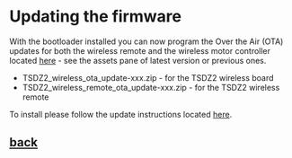 # Updating the firmware
With the bootloader installed you can now program the Over the Air (OTA) updates for both the wireless remote and the wireless motor controller located [here](https://github.com/OpenSourceEBike/TSDZ2_wireless/releases) - see the assets pane of latest version or previous ones.
* TSDZ2_wireless_ota_update-xxx.zip - for the TSDZ2 wireless board
* TSDZ2_wireless_remote_ota_update-xxx.zip - for the TSDZ2 wireless remote

To install please follow the update instructions located [here](dfu.md).

## [back](./index.md)

